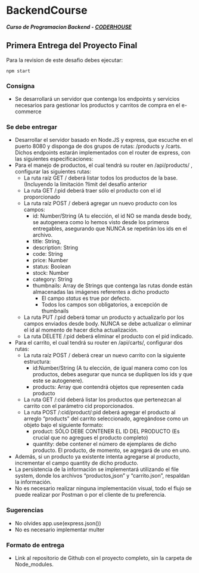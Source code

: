 # BackendCourse

**_Curso de Programacion Backend - [CODERHOUSE](https://www.coderhouse.com/)_**

## Primera Entrega del Proyecto Final

Para la revision de este desafio debes ejecutar:

```
npm start
```

### Consigna

- Se desarrollará un servidor que contenga los endpoints y servicios necesarios para gestionar los productos y carritos de compra en el e-commerce

### Se debe entregar

- Desarrollar el servidor basado en Node.JS y express, que escuche en el puerto 8080 y disponga de dos grupos de rutas: /products y /carts. Dichos endpoints estarán implementados con el router de express, con las siguientes especificaciones:
- Para el manejo de productos, el cual tendrá su router en /api/products/ , configurar las siguientes rutas:
  - La ruta raíz GET / deberá listar todos los productos de la base. (Incluyendo la limitación ?limit del desafío anterior
  - La ruta GET /:pid deberá traer sólo el producto con el id proporcionado
  - La ruta raíz POST / deberá agregar un nuevo producto con los campos:
    - id: Number/String (A tu elección, el id NO se manda desde body, se autogenera como lo hemos visto desde los primeros entregables, asegurando que NUNCA se repetirán los ids en el archivo.
    - title: String,
    - description: String
    - code: String
    - price: Number
    - status: Boolean
    - stock: Number
    - category: String
    - thumbnails: Array de Strings que contenga las rutas donde están almacenadas las imágenes referentes a dicho producto
      - El campo _status_ es true por defecto.
      - Todos los campos son obligatorios, a excepción de thumbnails
  - La ruta PUT /:pid deberá tomar un producto y actualizarlo por los campos enviados desde body. NUNCA se debe actualizar o eliminar el id al momento de hacer dicha actualización.
  - La ruta DELETE /:pid deberá eliminar el producto con el pid indicado.
- Para el carrito, el cual tendrá su router en /api/carts/, configurar dos rutas:
  - La ruta raíz POST / deberá crear un nuevo carrito con la siguiente estructura:
    - id:Number/String (A tu elección, de igual manera como con los productos, debes asegurar que nunca se dupliquen los ids y que este se autogenere).
    - products: Array que contendrá objetos que representen cada producto
  - La ruta GET /:cid deberá listar los productos que pertenezcan al carrito con el parámetro cid proporcionados.
  - La ruta POST /:cid/product/:pid deberá agregar el producto al arreglo “products” del carrito seleccionado, agregándose como un objeto bajo el siguiente formato:
    - product: SÓLO DEBE CONTENER EL ID DEL PRODUCTO (Es crucial que no agregues el producto completo)
    - quantity: debe contener el número de ejemplares de dicho producto. El producto, de momento, se agregará de uno en uno.
- Además, si un producto ya existente intenta agregarse al producto, incrementar el campo quantity de dicho producto.
- La persistencia de la información se implementará utilizando el file system, donde los archivos “productos,json” y “carrito.json”, respaldan la información.
- No es necesario realizar ninguna implementación visual, todo el flujo se puede realizar por Postman o por el cliente de tu preferencia.

### Sugerencias

- No olvides app.use(express.json())
- No es necesario implementar multer

### Formato de entrega

- Link al repositorio de Github con el proyecto completo, sin la carpeta de Node_modules.

[comment]: <> (Este desafio pertenece a la clase 8 "Router y Multer")
